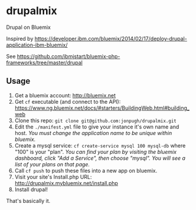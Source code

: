 drupalmix
=========

Drupal on Bluemix

Inspired by https://developer.ibm.com/bluemix/2014/02/17/deploy-drupal-application-ibm-bluemix/

See https://github.com/ibmjstart/bluemix-php-frameworks/tree/master/drupal

Usage
-----

1. Get a bluemix account: http://bluemix.net
2. Get `cf` executable (and connect to the API): https://www.ng.bluemix.net/docs/#starters/BuildingWeb.html#building_web
3. Clone this repo: `git clone git@github.com:jonpugh/drupalmix.git`
4. Edit the `./manifest.yml` file to give your instance it's own name and host. *You must change the application name to be unique within bluemix.*
5. Create a mysql service: `cf create-service mysql 100 mysql-db` where "100" is your "plan". *You can find your plan by visiting the bluemix dashboard, click "Add a Service", then choose "mysql".  You will see a list of your plans on that page.*
5. Call `cf push` to push these files into a new app on bluemix.
6. Visit your site's Install.php URL: http://drupalmix.mybluemix.net/install.php
7. Install drupal!

That's basically it.

